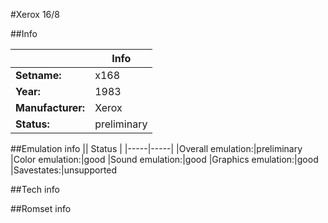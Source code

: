 #Xerox 16/8

##Info

||Info|
|-----|-----|
|**Setname:**|x168
|**Year:**|1983
|**Manufacturer:**|Xerox
|**Status:**|preliminary

##Emulation info
|| Status |
|-----|-----|
|Overall emulation:|preliminary
|Color emulation:|good
|Sound emulation:|good
|Graphics emulation:|good
|Savestates:|unsupported

##Tech info

##Romset info

<!--- START OF EDITED COMMENT DO NOT TOUCH TEXT ABOVE-->
